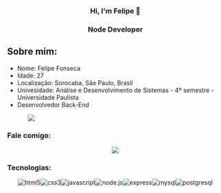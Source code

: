 <div align="center">
    <h3>Hi, I'm Felipe 👋<h3>
    <h3>Node Developer</h3>
</div>
    <h2> Sobre mim: </h2>
<div>
    <ul>
        <li>
            Nome: Felipe Fonseca
        </li>
        <li>
            Idade: 27
        </li>
        <li>
            Localização: Sorocaba, São Paulo, Brasil
        </li>
        <li>
            Univesidade: Análise e Desenvolvimento de Sistemas - 4º semestre - Universidade Paulista
        </li>
        <li>
            Desenvolvedor Back-End
        </li>
    <ul>
        <img src="https://github-readme-stats.vercel.app/api/top-langs/?username=envhi&layout=compact&langs_count=16&theme=dracula">
</div>
</div>
<h3> Fale comigo: </h3>
<div align="center">
    <a target='_blank' href="https://www.linkedin.com/in/felipe-fonseca-a9456b237/">
        <img src="https://img.shields.io/badge/LinkedIn-0077B5?style=for-the-badge&logo=linkedin&logoColor=white">
    </a>
</div>
<h3 align="left">Tecnologias:</h3>
<div align="center">
    <img src="https://img.shields.io/badge/HTML5-E34F26?style=for-the-badge&logo=html5&logoColor=white" alt="html5"><img src="https://img.shields.io/badge/CSS3-1572B6?style=for-the-badge&logo=css3&logoColor=white" alt="css3"><img src="https://img.shields.io/badge/JavaScript-F7DF1E?style=for-the-badge&logo=javascript&logoColor=black" alt="javascript"><img src="https://img.shields.io/badge/Node.js-43853D?style=for-the-badge&logo=node.js&logoColor=white" alt="node.js"><img src="https://img.shields.io/badge/Express-43853D?style=for-the-badge&logo=node.js&logoColor=white" alt="express"><img src="https://img.shields.io/badge/MySQL-00000F?style=for-the-badge&logo=mysql&logoColor=white" alt="mysql"><img src="https://img.shields.io/badge/PostgreSQL-316192?style=for-the-badge&logo=postgresql&logoColor=white" alt="postgresql">
</div>
